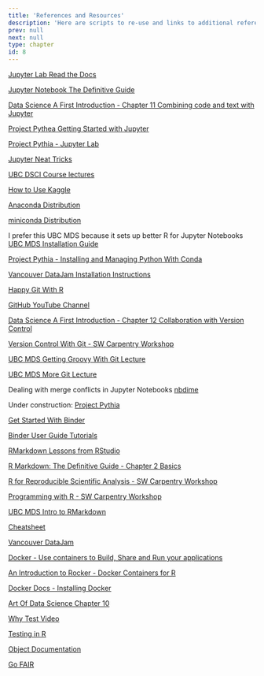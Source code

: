 ```yaml
---
title: 'References and Resources'
description: 'Here are scripts to re-use and links to additional references and topics to learn.'
prev: null
next: null
type: chapter
id: 8
---
```


<exercise id="1" title="Jupyter Notebooks">

[Jupyter Lab Read the Docs](https://jupyterlab.readthedocs.io/en/stable/getting_started/overview.html)

[Jupyter Notebook The Definitive Guide](https://www.datacamp.com/community/tutorials/tutorial-jupyter-notebook)

[Data Science A First Introduction - Chapter 11 Combining code and text with Jupyter](https://ubc-dsci.github.io/introduction-to-datascience/getting-started-with-jupyter.html)

[Project Pythea Getting Started with Jupyter](https://foundations.projectpythia.org/foundations/getting-started-jupyter.html)

[Project Pythia - Jupyter Lab](https://foundations.projectpythia.org/foundations/jupyterlab.html)

[Jupyter Neat Tricks](https://medium.com/swlh/some-neat-jupyter-tricks-be0775c3f17)

[UBC DSCI Course lectures](https://github.com/UBC-DSCI/dsci-100-assets)

[How to Use Kaggle](https://www.kaggle.com/docs/notebooks#:~:text=RMarkdown%20Script%2Dtype.-,Notebooks,-The%20last%20type)

</exercise>

<exercise id="2" title="Setting up Your Environment with Conda">

[Anaconda Distribution](https://www.anaconda.com/products/individual)

[miniconda Distribution](https://docs.conda.io/en/latest/miniconda.html)

I prefer this UBC MDS because it sets up better R for Jupyter Notebooks
[UBC MDS Installation Guide](https://ubc-mds.github.io/resources_pages/install_ds_stack_mac/#python-conda-and-jupyterlab)


[Project Pythia - Installing and Managing Python With Conda](https://foundations.projectpythia.org/foundations/conda.html)

[Vancouver DataJam Installation Instructions](https://jenfly.github.io/datajam-python/SETUP)

</exercise>

<exercise id="3" title="Introduction to Git and GitHub">

[Happy Git With R](https://happygitwithr.com/)

[GitHub YouTube Channel](https://www.youtube.com/githubguides)

[Data Science A First Introduction - Chapter 12 Collaboration with Version Control ](https://ubc-dsci.github.io/introduction-to-datascience/Getting-started-with-version-control.html)

[Version Control With Git - SW Carpentry Workshop](https://swcarpentry.github.io/git-novice/)

[UBC MDS Getting Groovy With Git Lecture](https://github.com/UBC-MDS/DSCI_521_platforms-dsci/blob/master/lectures/02_lecture-git-github/02_lecture-git-github.ipynb)

[UBC MDS More Git Lecture](https://github.com/UBC-MDS/DSCI_521_platforms-dsci/blob/master/lectures/03_lecture-more-git-markup-web/03_lecture-more-git-markup-web.ipynb)

Dealing with merge conflicts in Jupyter Notebooks
[nbdime](https://nbdime.readthedocs.io/en/latest/)

Under construction:
[Project Pythia](https://foundations.projectpythia.org/foundations/getting-started-github.html)

</exercise>

<exercise id="4" title="Introduction to Binder">

[Get Started With Binder](https://mybinder.readthedocs.io/en/latest/introduction.html)

[Binder User Guide Tutorials](https://mybinder.readthedocs.io/en/latest/tutorials/index.html)

</exercise>

<exercise id="5" title="Working with RMarkdown">

[RMarkdown Lessons from RStudio](https://rmarkdown.rstudio.com/lesson-1.html)

[R Markdown: The Definitive Guide - Chapter 2 Basics](https://bookdown.org/yihui/rmarkdown/basics.html)

[R for Reproducible Scientific Analysis - SW Carpentry Workshop](https://swcarpentry.github.io/r-novice-gapminder/)

[Programming with R - SW Carpentry Workshop](http://swcarpentry.github.io/r-novice-inflammation/)

[UBC MDS Intro to RMarkdown](https://github.com/UBC-MDS/DSCI_521_platforms-dsci/blob/master/lectures/04_lecture-intro-rstudio-rmarkdown/04_lecture-intro-rstudio-rmarkdown.Rmd)

[Cheatsheet](https://rmarkdown.rstudio.com/lesson-15.html)

[Vancouver DataJam](https://www.yukatakemon.com/post/datajam-2021-intro-r-rstudio/datajam-2021-intro/)


</exercise>

<exercise id="6" title="Introduction to Docker">

[Docker - Use containers to Build, Share and Run your applications](https://www.docker.com/resources/what-container)

[An Introduction to Rocker - Docker Containers for R](https://arxiv.org/pdf/1710.03675.pdf)

[Docker Docs - Installing Docker](https://docs.docker.com/engine/install/)

[Art Of Data Science Chapter 10]()


</exercise>

<exercise id="7" title="Development Best Practices including FAIR Data Principles">

[Why Test Video](https://www.youtube.com/watch?v=Uamo4Ej0tWk)

[Testing in R](https://r-pkgs.org/tests.html)

[Object Documentation](https://r-pkgs.org/man.html)

[Go FAIR](https://www.go-fair.org/fair-principles/)

</exercise>
